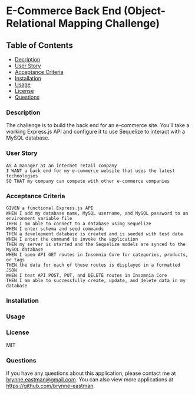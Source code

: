 # E-Commerce Back End (Object-Relational Mapping Challenge)

## Table of Contents
* [Decription](#description)
* [User Story](#userStory)
* [Acceptance Criteria](#acceptanceCriteria)
* [Installation](#installation)
* [Usage](#usage)
* [License](#license)
* [Questions](#questions)

  

### Description
The challenge is to build the back end for an e-commerce site. You’ll take a working Express.js API and configure it to use Sequelize to interact with a MySQL database.

### User Story
```
AS A manager at an internet retail company
I WANT a back end for my e-commerce website that uses the latest technologies
SO THAT my company can compete with other e-commerce companies
```

### Acceptance Criteria
```
GIVEN a functional Express.js API
WHEN I add my database name, MySQL username, and MySQL password to an environment variable file
THEN I am able to connect to a database using Sequelize
WHEN I enter schema and seed commands
THEN a development database is created and is seeded with test data
WHEN I enter the command to invoke the application
THEN my server is started and the Sequelize models are synced to the MySQL database
WHEN I open API GET routes in Insomnia Core for categories, products, or tags
THEN the data for each of these routes is displayed in a formatted JSON
WHEN I test API POST, PUT, and DELETE routes in Insomnia Core
THEN I am able to successfully create, update, and delete data in my database
```

### Installation

### Usage

### License
MIT

### Questions
If you have any questions about this application, please contact me at brynne.eastman@gmail.com.  You can also view more applications at https://github.com/brynne-eastman.



